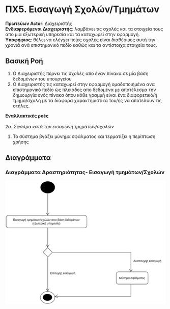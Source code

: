 # ΠΧ5. Εισαγωγή Σχολών/Τμημάτων

**Πρωτεύων Actor**: Διαχειριστής <br>
**Ενδιαφερόμενοι**
**Διαχειριστής**: λαμβάνει τις σχολές και τα στοιχεία τους απο μια εξωτερική υπηρεσία και τα καταχωρεί στην εφαρμογή.<br>
**Υποφήφιος**: θέλει να ελέγχει ποίες σχολές είναι διαθέσιμες αυτή την χρονιά ανά επιστημονικό πεδίο καθώς και τα αντίστοιχα στοιχεία τους.

## Βασική Ροή
1. Ο Διαχειριστής πέρνει τις σχολές απο έναν πίνακα σε μία βάση δεδομένων
του υπουργείου
2. Ο Διαχειριστής τις καταχωρεί στην εφαρμογή ομαδοποιημένα ανα επιστημονικό πεδίο
ώς πλειάδες απο δεδομένα με αποτέλεσμα την δημιουργία ενός πίνακα όπου κάθε γραμμή
είναι ένα διαφορετικό/ή τμήμα/σχολή με τα διάφορα χαρακτηριστικά του/ής να αποτελούν τις στήλες.

**Εναλλακτικές ροές**<br><br/>
*2α. Σφάλμα κατά την εισαγωγή τμημάτων/σχολών*
1. Το σύστημα βγάζει μύνημα σφάλματος και τερματίζει η περίπτωση χρήσης


## Διαγράμματα
### Διαγράμματα Δραστηριότητας- Εισαγωγή τμημάτων/Σχολών 

![Διάγραμμα δραστηριότητας - Εισαγωγή τμημάτων/Σχολών](uml/requirements/activity-insert-departments.png)
